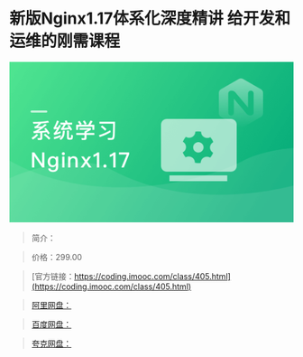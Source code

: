 # 新版Nginx1.17体系化深度精讲 给开发和运维的刚需课程

![img](../../assets/5fd1912e090418be05400304.png)

> 简介：

> 价格：299.00

> [官方链接：https://coding.imooc.com/class/405.html](https://coding.imooc.com/class/405.html)

> [阿里网盘：]()

> [百度网盘：]()

> [夸克网盘：]()
